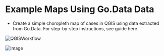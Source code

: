 # Example Maps Using Go.Data Data

- Create a simple choropleth map of cases in QGIS using data extracted from Go.Data. For step-by-step instructions, see guide here.


![QGISWorkflow](../assets/DocsWorkflowImage.png)

![image](https://user-images.githubusercontent.com/19505814/122236433-8100f900-ce8c-11eb-9c75-af337494de51.png)




